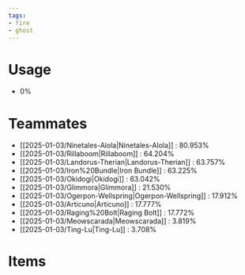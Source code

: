 ```yaml
---
tags:
- fire
- ghost
---
```

# Usage
- 0%
# Teammates
- [[2025-01-03/Ninetales-Alola|Ninetales-Alola]] : 80.953%
- [[2025-01-03/Rillaboom|Rillaboom]] : 64.204%
- [[2025-01-03/Landorus-Therian|Landorus-Therian]] : 63.757%
- [[2025-01-03/Iron%20Bundle|Iron Bundle]] : 63.225%
- [[2025-01-03/Okidogi|Okidogi]] : 63.042%
- [[2025-01-03/Glimmora|Glimmora]] : 21.530%
- [[2025-01-03/Ogerpon-Wellspring|Ogerpon-Wellspring]] : 17.912%
- [[2025-01-03/Articuno|Articuno]] : 17.777%
- [[2025-01-03/Raging%20Bolt|Raging Bolt]] : 17.772%
- [[2025-01-03/Meowscarada|Meowscarada]] : 3.819%
- [[2025-01-03/Ting-Lu|Ting-Lu]] : 3.708%
# Items